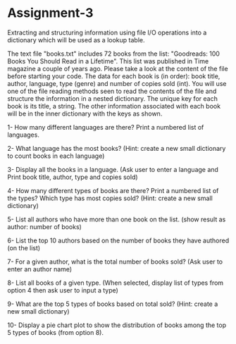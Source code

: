 # Assignment-3
Extracting and structuring information using file I/O operations into a dictionary which will be used as a lookup table. 

The text file "books.txt" includes 72 books from the list: "Goodreads: 100 Books You Should Read in a Lifetime". This list was published in Time magazine a couple of years ago. Please take a look at the content of the file before starting your code. The data for each book is (in order): book title, author, language, type (genre) and number of copies sold (int). You will use one of the file reading methods seen to read the contents of the file and structure the information in a nested dictionary. The unique key for each book is its title, a string. The other information associated with each book will be in the inner dictionary with the keys as shown.

1- How many different languages are there? Print a numbered list of languages.

2- What language has the most books? (Hint: create a new small dictionary to count books in each language)

3- Display all the books in a language. (Ask user to enter a language and Print book title, author, type and copies sold)

4- How many different types of books are there? Print a numbered list of the types? Which type has most copies sold?
(Hint: create a new small dictionary)

5- List all authors who have more than one book on the list. (show result as author: number of books)

6- List the top 10 authors based on the number of books they have authored (on the list)

7- For a given author, what is the total number of books sold? (Ask user to enter an author name)

8- List all books of a given type. (When selected, display list of types from option 4 then ask user to input a type)

9- What are the top 5 types of books based on total sold? (Hint: create a new small dictionary)

10- Display a pie chart plot to show the distribution of books among the top 5 types of books (from option 8).
